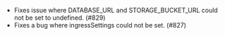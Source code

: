 - Fixes issue where DATABASE_URL and STORAGE_BUCKET_URL could not be set to undefined. (#829)
- Fixes a bug where ingressSettings could not be set. (#827)
